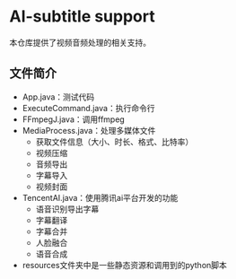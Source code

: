 # AI-subtitle support 

本仓库提供了视频音频处理的相关支持。

## 文件简介

+ App.java：测试代码
+ ExecuteCommand.java：执行命令行
+ FFmpegJ.java：调用ffmpeg
+ MediaProcess.java：处理多媒体文件
    + 获取文件信息（大小、时长、格式、比特率）
    + 视频压缩
    + 音频导出
    + 字幕导入
    + 视频封面
+ TencentAI.java：使用腾讯ai平台开发的功能
    + 语音识别导出字幕
    + 字幕翻译
    + 字幕合并
    + 人脸融合
    + 语音合成
+ resources文件夹中是一些静态资源和调用到的python脚本